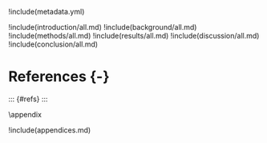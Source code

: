 !include(metadata.yml)

!include(introduction/all.md)
!include(background/all.md)
!include(methods/all.md)
!include(results/all.md)
!include(discussion/all.md)
!include(conclusion/all.md)

# References {-}

<!-- Inserts the bibliography here. -->
::: {#refs}
:::

\appendix

!include(appendices.md)
